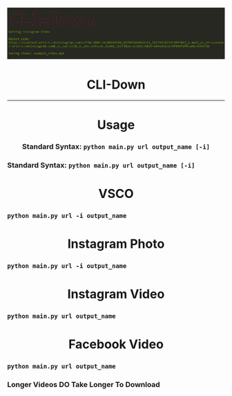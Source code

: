 <p align='center'>
  <img src='https://github.com/RustyBalboadev/CLI-Down/blob/master/CLI-Down.png'>
  <h1 align='center'>CLI-Down</h1><hr>
  <h1 align='center'>Usage</h1>
</p>
<h3 align='center'>
  Standard Syntax: <code>python main.py url output_name [-i]</code>
</h3>
  
### Standard Syntax: ``python main.py url output_name [-i]``

<h1 align='center'>VSCO</h1>

### ``python main.py url -i output_name``
<h1 align='center'>Instagram Photo</h1>

### ``python main.py url -i output_name``

<h1 align='center'>Instagram Video</h1>

### ``python main.py url output_name``

<h1 align='center'>Facebook Video</h1>

### ``python main.py url output_name``

### Longer Videos __DO__ Take Longer To Download
